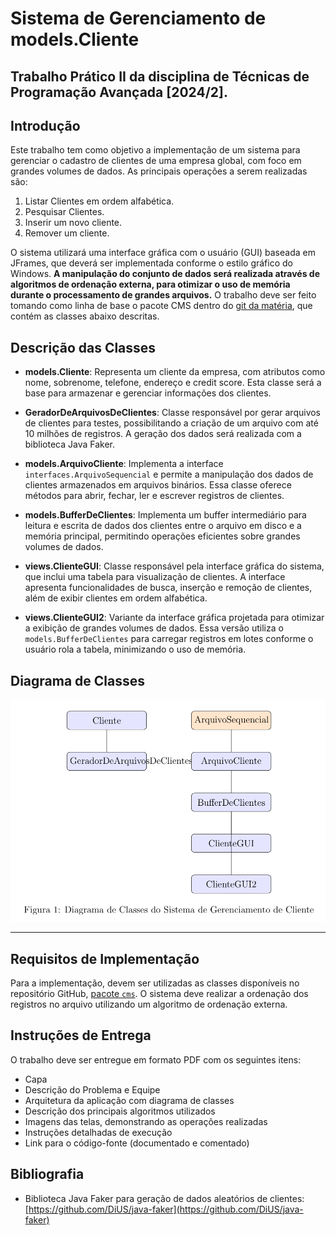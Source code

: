 # Sistema de Gerenciamento de models.Cliente
 Trabalho Prático II da disciplina de Técnicas de Programação Avançada [2024/2].
---
## Introdução
Este trabalho tem como objetivo a implementação de um sistema para gerenciar o cadastro de clientes de uma empresa global, com foco em grandes volumes de dados. As principais operações a serem realizadas são:

1. Listar Clientes em ordem alfabética.
2. Pesquisar Clientes.
3. Inserir um novo cliente.
4. Remover um cliente.

O sistema utilizará uma interface gráfica com o usuário (GUI) baseada em JFrames, que deverá ser implementada conforme o estilo gráfico do Windows. **A manipulação do conjunto de dados será realizada através de algoritmos de ordenação externa, para otimizar o uso de memória durante o processamento de grandes arquivos.** O trabalho deve ser feito tomando como linha de base o pacote CMS dentro do [git da matéria](https://github.com/mbarcosta/TPA), que contém as classes abaixo descritas.

## Descrição das Classes

- **models.Cliente**: Representa um cliente da empresa, com atributos como nome, sobrenome, telefone, endereço e credit score. Esta classe será a base para armazenar e gerenciar informações dos clientes.

- **GeradorDeArquivosDeClientes**: Classe responsável por gerar arquivos de clientes para testes, possibilitando a criação de um arquivo com até 10 milhões de registros. A geração dos dados será realizada com a biblioteca Java Faker.

- **models.ArquivoCliente**: Implementa a interface `interfaces.ArquivoSequencial` e permite a manipulação dos dados de clientes armazenados em arquivos binários. Essa classe oferece métodos para abrir, fechar, ler e escrever registros de clientes.

- **models.BufferDeClientes**: Implementa um buffer intermediário para leitura e escrita de dados dos clientes entre o arquivo em disco e a memória principal, permitindo operações eficientes sobre grandes volumes de dados.

- **views.ClienteGUI**: Classe responsável pela interface gráfica do sistema, que inclui uma tabela para visualização de clientes. A interface apresenta funcionalidades de busca, inserção e remoção de clientes, além de exibir clientes em ordem alfabética.

- **views.ClienteGUI2**: Variante da interface gráfica projetada para otimizar a exibição de grandes volumes de dados. Essa versão utiliza o `models.BufferDeClientes` para carregar registros em lotes conforme o usuário rola a tabela, minimizando o uso de memória.

## Diagrama de Classes
![img.png](images/img.png)

---
## Requisitos de Implementação

Para a implementação, devem ser utilizadas as classes disponíveis no repositório GitHub, [pacote `cms`](https://github.com/mbarcosta/TPA/tree/master/src/entity/cms). O sistema deve realizar a ordenação dos registros no arquivo utilizando um algoritmo de ordenação externa.

## Instruções de Entrega

O trabalho deve ser entregue em formato PDF com os seguintes itens:
- Capa
- Descrição do Problema e Equipe
- Arquitetura da aplicação com diagrama de classes
- Descrição dos principais algoritmos utilizados
- Imagens das telas, demonstrando as operações realizadas
- Instruções detalhadas de execução
- Link para o código-fonte (documentado e comentado)

## Bibliografia

- Biblioteca Java Faker para geração de dados aleatórios de clientes: [https://github.com/DiUS/java-faker](https://github.com/DiUS/java-faker)
